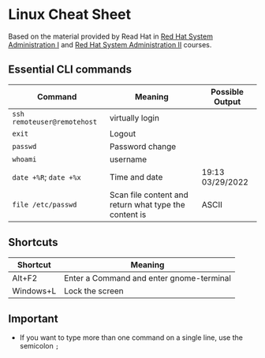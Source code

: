 # Linux Cheat Sheet

Based on the material provided by Read Hat in [Red Hat System Administration I](https://www.redhat.com/en/services/training/rh124-red-hat-system-administration-i?section=Overview) and [Red Hat System Administration II](https://www.redhat.com/en/services/training/rh134-red-hat-system-administration-ii) courses.

## Essential CLI commands

Command                     | Meaning      | Possible Output
--------------------------- | -------------|-----------
`ssh remoteuser@remotehost` | virtually login |
`exit`  | Logout |
`passwd`  | Password change |
`whoami` |username |
`date +%R`; `date +%x`| Time and date| 19:13 <br> 03/29/2022
`file /etc/passwd`| Scan file content and return what type the content is | ASCII




## Shortcuts

Shortcut                     | Meaning
--------------------------- | -------------
Alt+F2  | Enter a Command and enter gnome-terminal
Windows+L  | Lock the screen

## Important
* If you want to type more than one command on a single line, use the semicolon `;`
